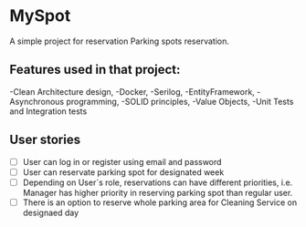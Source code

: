 # MySpot
A simple project for reservation Parking spots reservation.

## Features used in that project:
-Clean Architecture design,
-Docker,
-Serilog,
-EntityFramework,
-Asynchronous programming,
-SOLID principles,
-Value Objects,
-Unit Tests and Integration tests

## User stories
- [ ] User can log in or register using email and password
- [ ] User can reservate parking spot for designated week
- [ ] Depending on User`s role, reservations can have different priorities, i.e. Manager has higher priority in reserving parking spot than regular user.
- [ ] There is an option to reserve whole parking area for Cleaning Service on designaed day
